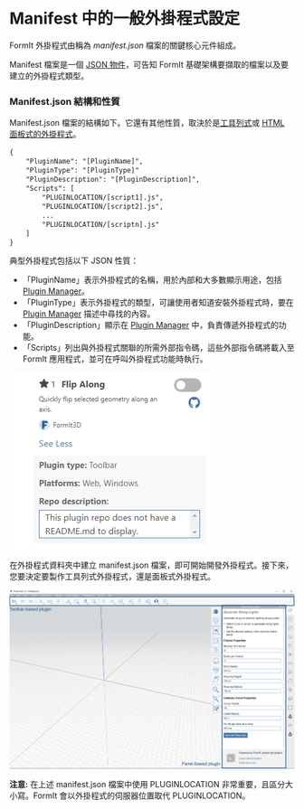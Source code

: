 # Manifest 中的一般外掛程式設定

FormIt 外掛程式由稱為 _manifest.json_ 檔案的關鍵核心元件組成。

Manifest 檔案是一個 [JSON 物件](http://www.json.org)，可告知 FormIt 基礎架構要擷取的檔案以及要建立的外掛程式類型。

### Manifest.json 結構和性質

Manifest.json 檔案的結構如下。它還有其他性質，取決於是[工具列式](../additional-development-options/creating-a-toolbar-based-plugin.md)或 [HTML 面板式的外掛程式](../additional-development-options/creating-an-html-panel-plugin.md)。

```
{
    "PluginName": "[PluginName]",
    "PluginType": "[PluginType]"
    "PluginDescription": "[PluginDescription]",
    "Scripts": [
        "PLUGINLOCATION/[script1].js",
        "PLUGINLOCATION/[script2].js",
        ...
        "PLUGINLOCATION/[scriptn].js"
    ]
}               
```

典型外掛程式包括以下 JSON 性質：

* 「PluginName」表示外掛程式的名稱，用於內部和大多數顯示用途，包括 [Plugin Manager](../../how-to-use-plug-ins.md#plugin-manager)。
* 「PluginType」表示外掛程式的類型，可讓使用者知道安裝外掛程式時，要在 [Plugin Manager](../../how-to-use-plug-ins.md#plugin-manager) 描述中尋找的內容。
* 「PluginDescription」顯示在 [Plugin Manager](../../how-to-use-plug-ins.md#plugin-manager) 中，負責傳遞外掛程式的功能。
* 「Scripts」列出與外掛程式關聯的所需外部指令碼，這些外部指令碼將載入至 FormIt 應用程式，並可在呼叫外掛程式功能時執行。

![](<../../../.gitbook/assets/image (5) (1).png>)

在外掛程式資料夾中建立 manifest.json 檔案，即可開始開發外掛程式。接下來，您要決定要製作工具列式外掛程式，還是面板式外掛程式。

![](<../../../.gitbook/assets/image (36).png>)

**注意:** 在上述 manifest.json 檔案中使用 PLUGINLOCATION 非常重要，且區分大小寫。FormIt 會以外掛程式的伺服器位置取代 PLUGINLOCATION。
